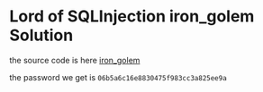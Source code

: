 # Lord of SQLInjection iron_golem Solution

the source code is here [iron_golem](./scripts/iron_golem.py)

the password we get is `06b5a6c16e8830475f983cc3a825ee9a`
